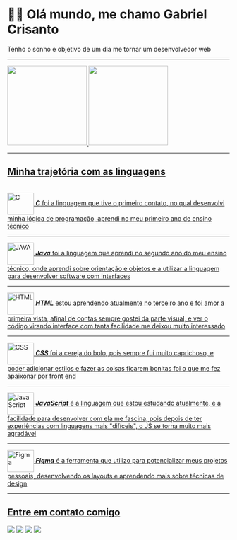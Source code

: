 <h1> 👋😄 Olá mundo, me chamo Gabriel Crisanto</h1>
<p>Tenho o sonho e objetivo de um dia me tornar um desenvolvedor web</p>
<hr>

<div align="center" style="display: flex">
  <a href="https://github.com/GabeCris">
  <img height="180em"  src="https://github-readme-stats.vercel.app/api?username=GabeCris&show_icons=true&theme=dracula&include_all_commits=true&count_private=true&hide=contribs&border_color=#00008B"/>
  <img height="180em" src="https://github-readme-stats.vercel.app/api/top-langs/?username=GabeCris&layout=&langs_count=7&theme=dracula"/>
</div><hr>
  <h2>Minha trajetória com as linguagens</h2>
  <div style="display: block"><br>
    
<!--   C   -->
  <img align="center" alt="C" height="50" width="60" src="https://cdn.jsdelivr.net/gh/devicons/devicon/icons/c/c-plain.svg" />
    <strong><i>C</i></strong> foi a linguagem que tive o primeiro contato, no qual desenvolvi minha lógica de programação, aprendi no meu primeiro ano de ensino técnico 
    <br> <hr>
<!--  JAVA    -->
   <img align="center" alt="JAVA" height="50" width="60" src="https://cdn.jsdelivr.net/gh/devicons/devicon/icons/java/java-original.svg"/>
    <strong><i>Java</i></strong> foi a linguagem que aprendi no segundo ano do meu ensino técnico, onde aprendi sobre orientação e objetos e a utilizar a linguagem para desenvolver software com interfaces
    <br> <hr>
    
  <img align="center" alt="HTML" height="50" width="60" src="https://cdn.jsdelivr.net/gh/devicons/devicon/icons/html5/html5-plain.svg" /> 
  <strong><i>HTML</i></strong> estou aprendendo atualmente no terceiro ano e foi amor a primeira vista, afinal de contas sempre gostei da parte visual, e ver o código virando interface com tanta facilidade me deixou muito interessado
  <br> <hr>
    
<!--  CSS    -->
<img align="center" alt="CSS" height="50" width="60" src="https://cdn.jsdelivr.net/gh/devicons/devicon/icons/css3/css3-plain.svg" />
    <strong><i>CSS</i></strong> foi a cereja do bolo, pois sempre fui muito caprichoso, e poder adicionar estilos e fazer as coisas ficarem bonitas foi o que me fez apaixonar por front end
    <br> <hr>
<!--  JS      -->
  <img align="center" alt="Java Script" height="50" width="60" src="https://cdn.jsdelivr.net/gh/devicons/devicon/icons/javascript/javascript-plain.svg" />
    <strong><i>JavaScript</i></strong> é a linguagem que estou estudando atualmente, e a facilidade para desenvolver com ela me fascina, pois depois de ter experiências com linguagens mais "difíceis", o JS se torna muito mais agradável
    <br> <hr>

   <img align="center" alt="Figma" height="50" width="60" src="https://cdn.jsdelivr.net/gh/devicons/devicon/icons/figma/figma-original.svg" />
      <strong><i>Figma</i></strong> é a ferramenta que utilizo para potencializar meus projetos pessoais, desenvolvendo os layouts e aprendendo mais sobre técnicas de design 
    <br> <hr>

</div>

  <h2>Entre em contato comigo </h2>
  
  <div> 
  <a href = "mailto:gabrecrisanto@gmail.com" target="_blank"><img src="https://img.shields.io/badge/Gmail-D14836?style=for-the-badge&logo=gmail&logoColor=white" target="_blank"></a>
  <a href="https://api.whatsapp.com/send?phone=5541984818428" target="_blank"><img src="https://img.shields.io/badge/WhatsApp-25D366?style=for-the-badge&logo=whatsapp&logoColor=white" target="_blank"></a> 
  <a href="https://www.linkedin.com/in/gabriel-crisanto/" target="_blank"><img src="https://img.shields.io/badge/-LinkedIn-%230077B5?style=for-the-badge&logo=linkedin&logoColor=white" target="_blank"></a> 
  <a href="https://github.com/GabeCris" target="_blank"><img src="https://img.shields.io/badge/GitHub-100000?style=for-the-badge&logo=github&logoColor=white" target="_blank"></a> 
  </div>
